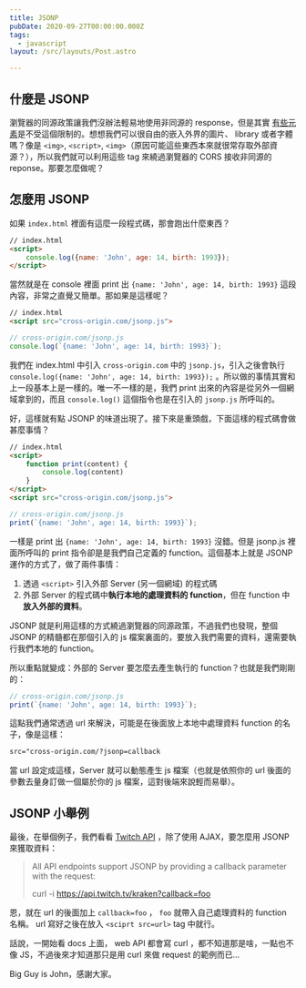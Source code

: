 ```yaml
---
title: JSONP
pubDate: 2020-09-27T00:00:00.000Z
tags:
  - javascript
layout: /src/layouts/Post.astro

---
```

## 什麼是 JSONP

瀏覽器的同源政策讓我們沒辦法輕易地使用非同源的 response，但是其實 [有些元素](https://developer.mozilla.org/en-US/docs/Web/HTML/Attributes/crossorigin)是不受這個限制的。想想我們可以很自由的嵌入外界的圖片、 library 或者字體嗎？像是 `<img>`, `<script>`, `<img>`（原因可能這些東西本來就很常存取外部資源？），所以我們就可以利用這些 tag 來繞過瀏覽器的 CORS 接收非同源的 reponse。那要怎麼做呢？

## 怎麼用 JSONP

如果 `index.html` 裡面有這麼一段程式碼，那會跑出什麼東西？

```html
// index.html
<script>
    console.log({name: 'John', age: 14, birth: 1993});
</script>
```

當然就是在 console 裡面 print 出 `{name: 'John', age: 14, birth: 1993}` 這段內容，非常之直覺又簡單。那如果是這樣呢？

```html
// index.html
<script src="cross-origin.com/jsonp.js">
```
```js
// cross-origin.com/jsonp.js
console.log(`{name: 'John', age: 14, birth: 1993}`);
```

我們在 index.html 中引入 `cross-origin.com` 中的 `jsonp.js`，引入之後會執行 `console.log({name: 'John', age: 14, birth: 1993});` 。所以做的事情其實和上一段基本上是一樣的。唯一不一樣的是，我們 print 出來的內容是從另外一個網域拿到的，而且 `console.log()` 這個指令也是在引入的 `jsonp.js` 所呼叫的。

好，這樣就有點 JSONP 的味道出現了。接下來是重頭戲，下面這樣的程式碼會做甚麼事情？

```html
// index.html
<script>
    function print(content) {
        console.log(content)
    }
</script>
<script src="cross-origin.com/jsonp.js">
```

```js
// cross-origin.com/jsonp.js
print(`{name: 'John', age: 14, birth: 1993}`);
```

一樣是 print 出 `{name: 'John', age: 14, birth: 1993}` 沒錯。但是 jsonp.js 裡面所呼叫的 print 指令卻是是我們自己定義的 function。這個基本上就是 JSONP 運作的方式了，做了兩件事情：

1. 透過 `<script>` 引入外部 Server (另一個網域) 的程式碼
2. 外部 Server 的程式碼中**執行本地的處理資料的 function**，但在 function 中**放入外部的資料**。

JSONP 就是利用這樣的方式繞過瀏覽器的同源政策，不過我們也發現，整個 JSONP 的精髓都在那個引入的 js 檔案裏面的，要放入我們需要的資料，還需要執行我們本地的 function。

所以重點就變成：外部的 Server 要怎麼去產生執行的 function？也就是我們剛剛的：
```js
// cross-origin.com/jsonp.js
print(`{name: 'John', age: 14, birth: 1993}`);
```
這點我們通常透過 url 來解決，可能是在後面放上本地中處理資料 function 的名子，像是這樣：

```html
src="cross-origin.com/?jsonp=callback
```

當 url 設定成這樣，Server 就可以動態產生 js 檔案（也就是依照你的 url 後面的參數去量身訂做一個屬於你的 js 檔案，這對後端來說輕而易舉）。

## JSONP 小舉例

最後，在舉個例子，我們看看 [Twitch API](https://dev.twitch.tv/docs/v5#json-and-jsonp) ，除了使用 AJAX，要怎麼用 JSONP 來獲取資料：

> All API endpoints support JSONP by providing a callback parameter with the request:
>
> curl -i https://api.twitch.tv/kraken?callback=foo

恩，就在 url 的後面加上 `callback=foo` ， `foo` 就帶入自己處理資料的 function 名稱。 url 寫好之後在放入 `<sciprt src=url>` tag 中就行。

話說，一開始看 docs 上面， web API 都會寫 curl ，都不知道那是啥，一點也不像 JS，不過後來才知道那只是用 curl 來做 request 的範例而已...

Big Guy is John，感謝大家。